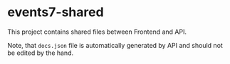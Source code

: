 # events7-shared

This project contains shared files between Frontend and API.

Note, that `docs.json` file is automatically generated by API and should not be edited by the hand.
